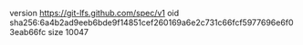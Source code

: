 version https://git-lfs.github.com/spec/v1
oid sha256:6a4b2ad9eeb6bde9f14851cef260169a6e2c731c66fcf5977696e6f03eab66fc
size 10047
